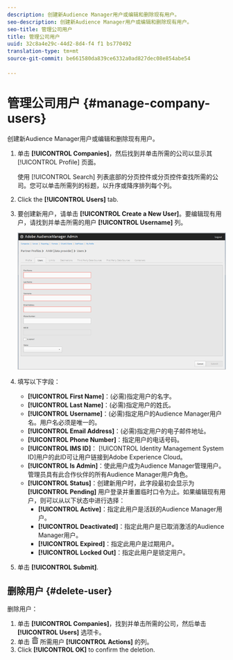 ```yaml
---
description: 创建新Audience Manager用户或编辑和删除现有用户。
seo-description: 创建新Audience Manager用户或编辑和删除现有用户。
seo-title: 管理公司用户
title: 管理公司用户
uuid: 32c8a4e29c-44d2-8d4-f4 f1 bs770492
translation-type: tm+mt
source-git-commit: be661580da839ce6332a0ad827dec08e854abe54

---
```



# 管理公司用户 {#manage-company-users}

创建新Audience Manager用户或编辑和删除现有用户。

<!-- t_manage_company_users.xml -->

1. 单击 **[!UICONTROL Companies]**，然后找到并单击所需的公司以显示其 [!UICONTROL Profile] 页面。

   使用 [!UICONTROL Search] 列表底部的分页控件或分页控件查找所需的公司。您可以单击所需列的标题，以升序或降序排列每个列。
1. Click the **[!UICONTROL Users]** tab.
1. 要创建新用户，请单击 **[!UICONTROL Create a New User]**。要编辑现有用户，请找到并单击所需的用户 **[!UICONTROL Username]** 列。

   ![](assets/users.png)

1. 填写以下字段：

   * **[!UICONTROL First Name]**：(必需)指定用户的名字。
   * **[!UICONTROL Last Name]**：(必需)指定用户的姓氏。
   * **[!UICONTROL Username]**：(必需)指定用户的Audience Manager用户名。用户名必须是唯一的。
   * **[!UICONTROL Email Address]**：(必需)指定用户的电子邮件地址。
   * **[!UICONTROL Phone Number]**：指定用户的电话号码。
   * **[!UICONTROL IMS ID]**： [!UICONTROL Identity Management System ID]用户的此ID可让用户链接到Adobe Experience Cloud。
   * **[!UICONTROL Is Admin]**：使此用户成为Audience Manager管理用户。管理员具有此合作伙伴的所有Audience Manager用户角色。
   * **[!UICONTROL Status]**：创建新用户时，此字段最初会显示为 **[!UICONTROL Pending]** 用户登录并重置临时口令为止。如果编辑现有用户，则可以从以下状态中进行选择：
      * **[!UICONTROL Active]**：指定此用户是活跃的Audience Manager用户。
      * **[!UICONTROL Deactivated]**：指定此用户是已取消激活的Audience Manager用户。
      * **[!UICONTROL Expired]**：指定此用户是过期用户。
      * **[!UICONTROL Locked Out]**：指定此用户是锁定用户。

1. 单击 **[!UICONTROL Submit]**.

## 删除用户 {#delete-user}

删除用户：

1. 单击 **[!UICONTROL Companies]**，找到并单击所需的公司，然后单击 **[!UICONTROL Users]** 选项卡。
1. 单击 ![](assets/icon_delete.png) 所需用户 **[!UICONTROL Actions]** 的列。
1. Click **[!UICONTROL OK]** to confirm the deletion.